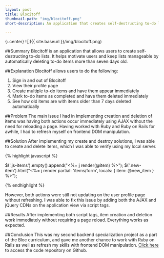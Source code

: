 ```yaml
---
layout: post
title: Blocitoff
thumbnail-path: "img/blocitoff.png"
short-description: An application that creates self-destructing to-do lists.

---
```


{:.center}
![]({{ site.baseurl }}/img/blocitoff.png)

##Summary
Blocitoff is an application that allows users to create self-destructing to-do lists. It helps motivate users and keep lists manageable by automatically deleting to-do items more than seven days old.

##Explanation
Blocitoff allows users to do the following:
1. Sign in and out of Blocitoff
2. View their profile page
3. Create multiple to-do items and have them appear immediately
4. Mark to-do items as completed and have them deleted immediately
5. See how old items are with items older than 7 days deleted automatically

##Problem
The main issue I had in implementing creation and deletion of items was having both actions occur immediately using AJAX without the need for reloading a page. Having worked with Ruby and Ruby on Rails for awhile, I had to refresh myself on frontend DOM manipulation.

##Solution
After implementing my create and destroy solutions, I was able to create and delete items, which I was able to verify using my local server.

{% highlight javascript %}

$('.js-items').empty().append("<%= j render(@item) %>");
$('.new-item').html("<%= j render partial: 'items/form', locals: { item: @new_item } %>");

{% endhighlight %}

However, both actions were still not updating on the user profile page without refreshing. I was able to fix this issue by adding both the AJAX and jQuery CDNs on the application view via script tags.

##Results
After implementing both script tags, item creation and deletion work immediately without requiring a page reload. Everything works as expected.

##Conclusion
This was my second backend specialization project as a part of the Bloc curriculum, and gave me another chance to work with Ruby on Rails as well as refresh my skills with frontend DOM manipulation.
[Click here](https://github.com/thejonlee/blocitoff) to access the code repository on Github.
